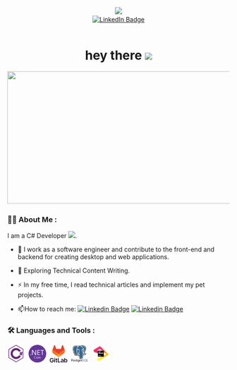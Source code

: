 <div id="header" align="center">
  <img src="https://media.giphy.com/media/wLNuW1tCKRiPmDV5Y4/giphy.gif" width="100"/>
</div>

<div id="badges" align="center">
  <a href="https://www.linkedin.com/in/alexey-yamkin-845060280/">
    <img src="https://img.shields.io/badge/LinkedIn-blue?style=for-the-badge&logo=linkedin&logoColor=white" alt="LinkedIn Badge"/>
  </a>
</div>

<div id="badges" align="center">
  <a href="your-linkedin-URL">
   <img src="https://komarev.com/ghpvc/?username=yamkin29&style=flat-square&color=blue" alt=""/>
  </a>
  <h1>
  hey there
  <img src="https://media.giphy.com/media/hvRJCLFzcasrR4ia7z/giphy.gif" width="30px"/>
</h1>
</div>

<div align="center">
  <img src="https://media.giphy.com/media/dWesBcTLavkZuG35MI/giphy.gif" width="600" height="300"/>
</div>

### :man_technologist: About Me :
I am a C# Developer <img src="https://media.giphy.com/media/WUlplcMpOCEmTGBtBW/giphy.gif" width="30">.

- :telescope: I work as a software engineer and contribute to the front-end and backend for creating desktop and web applications.
- :seedling: Exploring Technical Content Writing.

- :zap: In my free time, I read technical articles and implement my pet projects.

- :mailbox:How to reach me: [![Linkedin Badge](https://img.shields.io/badge/-LinkedIn-blue?style=flat&logo=Linkedin&logoColor=white)](https://www.linkedin.com/in/alexey-yamkin-845060280/)
  [![Linkedin Badge](https://img.shields.io/badge/-Telegram-blue?style=flat&logo=Telegram&logoColor=white)](https://www.t.me/yamkin_a)

### :hammer_and_wrench: Languages and Tools :
<div>
  <img src="https://github.com/devicons/devicon/blob/master/icons/csharp/csharp-line.svg" title=".net" alt=".net" width="40" height="40"/>&nbsp;
  <img src="https://github.com/devicons/devicon/blob/master/icons/dotnetcore/dotnetcore-original.svg" title=".net" alt=".net" width="40" height="40"/>&nbsp;
  <img src="https://github.com/devicons/devicon/blob/master/icons/gitlab/gitlab-original-wordmark.svg" title=".net" alt=".net" width="40" height="40"/>&nbsp;
  <img src="https://github.com/devicons/devicon/blob/master/icons/postgresql/postgresql-original-wordmark.svg" title=".net" alt=".net" width="40" height="40"/>&nbsp;
  <img src="https://github.com/devicons/devicon/blob/master/icons/jetbrains/jetbrains-original.svg" title=".net" alt=".net" width="40" height="40"/>&nbsp;
</div>  




  
